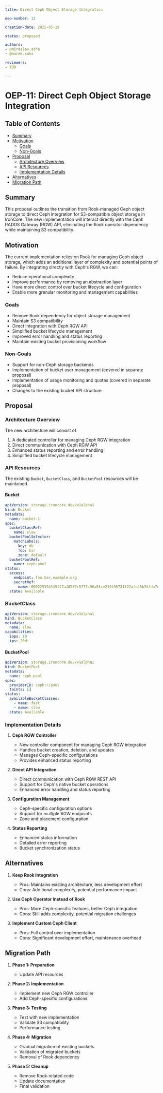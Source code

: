 ```yaml
---
title: Direct Ceph Object Storage Integration

oep-number: 11

creation-date: 2025-05-19

status: proposed

authors:
- @miroslav.soha
- @marek.soha

reviewers:
- TBD

---
```


# OEP-11: Direct Ceph Object Storage Integration

## Table of Contents

- [Summary](#summary)
- [Motivation](#motivation)
    - [Goals](#goals)
    - [Non-Goals](#non-goals)
- [Proposal](#proposal)
    - [Architecture Overview](#architecture-overview)
    - [API Resources](#api-resources)
    - [Implementation Details](#implementation-details)
- [Alternatives](#alternatives)
- [Migration Path](#migration-path)

## Summary

This proposal outlines the transition from Rook-managed Ceph object storage to direct Ceph integration for S3-compatible object storage in IronCore. The new implementation will interact directly with the Ceph RADOS Gateway (RGW) API, eliminating the Rook operator dependency while maintaining S3 compatibility.

## Motivation

The current implementation relies on Rook for managing Ceph object storage, which adds an additional layer of complexity and potential points of failure. By integrating directly with Ceph's RGW, we can:
- Reduce operational complexity
- Improve performance by removing an abstraction layer
- Have more direct control over bucket lifecycle and configuration
- Enable more granular monitoring and management capabilities

### Goals

- Remove Rook dependency for object storage management
- Maintain S3 compatibility
- Direct integration with Ceph RGW API
- Simplified bucket lifecycle management
- Improved error handling and status reporting
- Maintain existing bucket provisioning workflow

### Non-Goals

- Support for non-Ceph storage backends
- Implementation of bucket user management (covered in separate proposal)
- Implementation of usage monitoring and quotas (covered in separate proposal)
- Changes to the existing bucket API structure

## Proposal

### Architecture Overview

The new architecture will consist of:
1. A dedicated controller for managing Ceph RGW integration
2. Direct communication with Ceph RGW API
3. Enhanced status reporting and error handling
4. Simplified bucket lifecycle management

### API Resources

The existing `Bucket`, `BucketClass`, and `BucketPool` resources will be maintained.

#### Bucket

```yaml
apiVersion: storage.ironcore.dev/v1alpha1
kind: Bucket
metadata:
  name: bucket-1
spec:
  bucketClassRef:
    name: slow
  bucketPoolSelector:
    matchLabels:
      key: db
      foo: bar
      zone: default
  bucketPoolRef:
    name: ceph-pool
status:
  access:
    endpoint: foo.bar.example.org 
    secretRef:
      name: 000225194345f27a40257c5777c96a03ce219f96731f22afc45b7dfda7d077d
  state: Available
```
### BucketClass

```yaml
apiVersion: storage.ironcore.dev/v1alpha1
kind: BucketClass
metadata:
  name: slow
capabilities:
  iops: 10
  tps: 20Mi
```

#### BucketPool

```yaml
apiVersion: storage.ironcore.dev/v1alpha1
kind: BucketPool
metadata:
  name: ceph-pool
spec:
  providerID: ceph://pool
  taints: []
status:
  availableBucketClasses:
    - name: fast
    - name: slow
  state: Available
```

### Implementation Details

1. **Ceph RGW Controller**
   - New controller component for managing Ceph RGW integration
   - Handles bucket creation, deletion, and updates
   - Manages Ceph-specific configurations
   - Provides enhanced status reporting

2. **Direct API Integration**
   - Direct communication with Ceph RGW REST API
   - Support for Ceph's native bucket operations
   - Enhanced error handling and status reporting

3. **Configuration Management**
   - Ceph-specific configuration options
   - Support for multiple RGW endpoints
   - Zone and placement configuration

4. **Status Reporting**
   - Enhanced status information
   - Detailed error reporting
   - Bucket synchronization status

## Alternatives

1. **Keep Rook Integration**
   - Pros: Maintains existing architecture, less development effort
   - Cons: Additional complexity, potential performance impact

2. **Use Ceph Operator Instead of Rook**
   - Pros: More Ceph-specific features, better Ceph integration
   - Cons: Still adds complexity, potential migration challenges

3. **Implement Custom Ceph Client**
   - Pros: Full control over implementation
   - Cons: Significant development effort, maintenance overhead

## Migration Path

1. **Phase 1: Preparation**
   - Update API resources

1. **Phase 2: Implementation**
   - Implement new Ceph RGW controller
   - Add Ceph-specific configurations

2. **Phase 3: Testing**
   - Test with new implementation
   - Validate S3 compatibility
   - Performance testing

3. **Phase 4: Migration**
   - Gradual migration of existing buckets
   - Validation of migrated buckets
   - Removal of Rook dependency

4. **Phase 5: Cleanup**
   - Remove Rook-related code
   - Update documentation
   - Final validation 